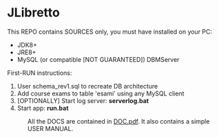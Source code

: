 # JLibretto
This REPO contains SOURCES only, you must have installed on your PC:
<ul>
    <li> JDK8+ </li>
    <li> JRE8+ </li>   
    <li> MySQL (or compatible [NOT GUARANTEED]) DBMServer </li>
</ul>

First-RUN instructions:
<ol>
    <li>User schema_rev1.sql to recreate DB architecture</li>
    <li>Add course exams to table 'esami' using any MySQL client</li>
    <li>[OPTIONALLY] Start log server: <strong>serverlog.bat</strong></li>
    <li>Start app: <strong>run.bat</strong></li>
<ol>

All the DOCS are contained in <a href="https://github.com/osirisf/JLibretto/blob/master/DOC.pdf">DOC.pdf</a>.
It also contains a simple USER MANUAL.
    
